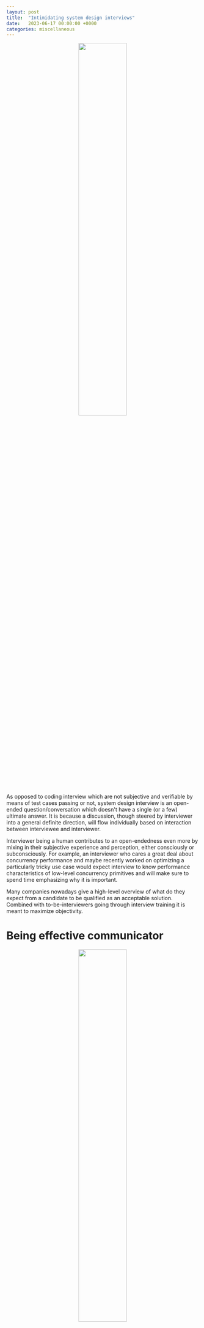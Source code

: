 ```yaml
---
layout: post
title:  "Intimidating system design interviews"
date:   2023-06-17 00:00:00 +0000
categories: miscellaneous
---
```


<p align="center">
  <img
    src="/assets/whiteboard-interview.jpg"
    width="50%"
  >
</p>

As opposed to coding interview which are not subjective and verifiable by means of test cases passing or not, system design interview is an open-ended question/conversation which doesn't have a single (or a few) ultimate answer. It is because a discussion, though steered by interviewer into a general definite direction, will flow individually based on interaction between interviewee and interviewer.

Interviewer being a human contributes to an open-endedness even more by mixing in their subjective experience and perception, either consciously or subconsciously. For example, an interviewer who cares a great deal about concurrency performance and maybe recently worked on optimizing a particularly tricky use case would expect interview to know performance characteristics of low-level concurrency primitives and will make sure to spend time emphasizing why it is important. 

Many companies nowadays give a high-level overview of what do they expect from a candidate to be qualified as an acceptable solution. Combined with to-be-interviewers going through interview training it is meant to maximize objectivity.

# Being effective communicator
<p align="center">
  <img
    src="/assets/guess-who.png"
    width="50%"
  >
</p>

'Guess who' is a two-player board game where players each guess the identity of the other's chosen character. Well-crafted questions allow players to eliminate one or more possible cards, thus minimizing number of questions required to win. Similarly, during time-limited interview your ability to ask right questions will give you an edge.

Things to consider:
- Prioritize asking questions which will affect overall design drastically  
- Be mindful of interviewer so that you will notice if they are confused/bored/etc. Recap the current state of design and a direction you're going next and either confirm or pivot it.
- Exploit the fact that both of you share common tech vocabulary. Use tech jargon words (but make sure you understand it deeply and not just superficially) to save time. Contrast 'To distribute load we'll use load balancer' with 'To distribute load we'll use [insert a verbose paraphrazed definition of load balancer and how it works from Wikipedia]"

# Getting initial estimates

Would MySQL scale for use case X? Is it even possible to answer this question accurately? Because the details (amount of queries, query patterns, indices, server hardware) will affect substantially. What we can estimate is to come up with an upper bound using fundamental constraints / bounding factors / bottlenecks (as mentioned in [Google SRE book](https://sre.google/workbook/non-abstract-design/)):
- Network bandwidth (how much traffic we can physically pass back and forth)
- CPU / Processes / Threads
- RAM
- Disk (space)
- Take into account replication (Primary -> Replica in regards to network bandwidth)
- Number of connections/clients

It is not perfect since MySQL has to take care of writing data (hence it make sense to differentiate between reads and writes). Reads might  affect writes depending on the isolation level. What are the query patterns? Peak usage? Trends (day time vs nighttime). It if's too much for a single instance we could introduce sharding, assuming the data can be divided into independently used partitions.

# Back of the envelope calculations
Say we design a ticket master. One way to go about expected load is to reason about it from supply perspective. Sales of each venue are likely to be independent (unless we have a multi-venue booking feature), meaning we could distribute venues processing horizontally. Next question to ask - what is the max size of a venue? Will it be small enough for a single process to manage its booking? Besides a supply we need to consider demand, will it be able to handle all users requesting booking availability? Now we need to come up with an estimate of peak usage for demand side which will depend on overall amount of users and portion of them interested in particular event.

One way to approach estimation is https://en.wikipedia.org/wiki/Fermi_problem

Lastly, when doing math, one might use approximation to save time since generally interviewer will be satisfied with the same order of magnitude answer and won't care about it to be accurate to a single digit. To give an example when multiplying `123 * 456` without calculator you could approximate it as `~= 100 * 400 = 40000` (the actual answer is `56088` which is the same order of magnitude)

# Overthinking
If you're prone to this, you'll recognize a following situation:

You are asked to suggest an API of the system to be designed. You quickly came up with an initial proposal. But instead of asking your interviewer whether it's good enough you're proactively drilling down and start thinking how could you make it more generic (cause at your work recently you've been working on the similar situation, maybe even multiple times, so that you mind wants to tackle it first as a reflex).

Depending on your luck, interviewer will either:
- Interrupt you politely and bring you back on track by saying "Let's not get into details yet"
- Patiently keep listening to let you proceed for as much time as you keep going.

(Side comment, it raises an interesting question for a working setting. Is it okay to interrupt a colleague when they are going off track or keep circling around a topic? To interrupt - time is saved but your colleague might tell you a useful insight otherwise. Important distinction, interrupt does not mean start making your point/change on the subject, but merely moderating a conversation) 

One more example - when designing image processing system you keep misspeaking by referring to it as video processing system cause at work you've been focusing/wrapping your head around video processing system. The result - you might be perceived as incompetent by interviewer 🙃

# Making assumptions
It is a balancing act. Due to a time limit, if one meticulously to confirm every single assumption they are making, they will run out of time barely making any progress. On the other hand, if you assume (pun is not intended 👻) your assumptions are correct, you end up arriving at a solution to a different problem. Interviewer will spend time correcting you and also noting down that you needed to be steered back on tracking which will affect your final score.

As in software engineering, one way to go about it is to verify only assumptions which are significant enough, matter most, be a foundational requirements, or hard to change later on. And assume safely the rest, which could be corrected without much effort later on.

Sometimes you might make a correct assumption but your interviewer might think otherwise. Hence, it's important to stress/emphasise crucial aspects/assumptions to the interviewer.

# Rapport / Feedback / Communication
Occasionally it makes sense to ask your interviewer where to go next, especially if there are multiple alternatives. Some companies state that interviewees need to lead the discussion. Hence, to make such question proactive one way is to:
"So far we did X. And next things we could cover are A,B,C. I'm going to focus/proceed looking at A unless you would like us to focus on B or C"

# Justify your choices
Contrast "To do A, we will use B. Over to next point." vs "To do A, we will use B, because of C. Over to next point."

It is important in daily work/job as well to consider your choices by:
- Explaining why you chose a particular one
- What were the alternatives (if any)
- Extra concerns / considerations

The benefit is to rule out following:
- It's not just a buzzword you've heard of, or/and technology/API you are excited to try
- It's in a set of reasonable solutions to the use case at hand (vs use microscope as a hammer) and for the scale of the problem/system.

# Knowing building blocks and their use cases

For example, a queue. When does one need a queue for? What does it provide (pros)? What does it take away (tradeoffs, implications, pitfalls, downsides). Queue types.

Knowing one (or a few) implementations. Why - you'll get an idea on practical usage nuances and possible pitfalls / considerations.

# Ideas for practice

Start with the same problem to solve (design a ticket master). Come up with a first / initial design. Validate its feasibility. Introduce a change:
- Change in requirement(s). For example more strict SLA, memory constraint, a different scale / more users
- Take away possibility of using building block X (ban list)
- Building from given components only (allow list). For example - it's not allowed to use queue for delayed async processing. This is a bottom-up approach of changing a requirement.

# Understand domain area / problem

One idea is to go through existing large scale systems (and less) and expose oneself to it get an idea about their domain ahead of it. What are the actors, entities, relationship? So that you won't waste time doing that during interview.

Clarify scope and scale.
Scope - what? SLA - how many? How fast?

Confirm understanding (translated directly into daily work). So that you know your understanding matches interviewer's. One way is to summarize and/or paraphrase it.

# Flowcharts / diagrams

Picture is worth thousand words as they say. Given you have a clear idea on what to draw and it being insightful / explanatory, picture is also faster and takes less time to create (comparing to explaining it verbally) and is more information packed / dense. Especially for illustrating interactions between systems. Practice makes perfect, both using physical and software charts. Have a plan B though. You could have tried out the announced to-be-used during interview software, and it's very neat to use wireless stylus in it. However, at the deciding moment/day the distance between you and your interviewer makes it impossible to use, too slow and too glitchy.

Toying with different types of diagrams, exploring their pros and cons and trying out different notations might be beneficial for exercising one's visualization muscle.
